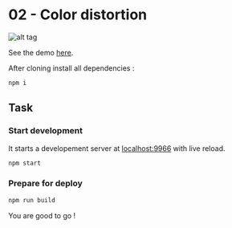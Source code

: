 02 - Color distortion
===================

![alt tag](http://www.mathis-biabiany.fr/lab/codevember-2016/2/img/github.png)

See the demo [here](http://www.mathis-biabiany.fr/lab/codevember-2016/2).

After cloning install all dependencies :
```bash
npm i
```

## Task
### Start development
It starts a developement server at [localhost:9966](http://localhost:9966) with live reload.
```bash
npm start
```
### Prepare for deploy
```bash
npm run build
```

You are good to go !
